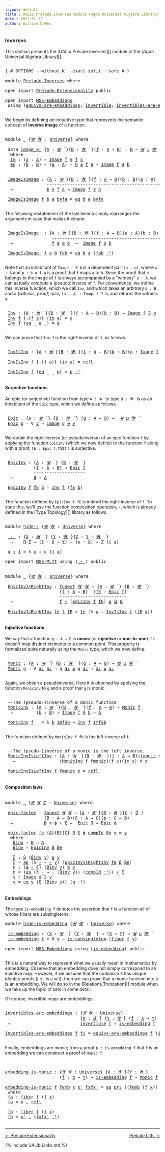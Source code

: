 ```yaml
---
layout: default
title : UALib.Prelude.Inverses module (Agda Universal Algebra Library)
date : 2021-01-12
author: William DeMeo
---
```


### <a id="inverses">Inverses</a>

This section presents the [UALib.Prelude.Inverses][] module of the [Agda Universal Algebra Library][].

<pre class="Agda">

<a id="290" class="Symbol">{-#</a> <a id="294" class="Keyword">OPTIONS</a> <a id="302" class="Pragma">--without-K</a> <a id="314" class="Pragma">--exact-split</a> <a id="328" class="Pragma">--safe</a> <a id="335" class="Symbol">#-}</a>

<a id="340" class="Keyword">module</a> <a id="347" href="Prelude.Inverses.html" class="Module">Prelude.Inverses</a> <a id="364" class="Keyword">where</a>

<a id="371" class="Keyword">open</a> <a id="376" class="Keyword">import</a> <a id="383" href="Prelude.Extensionality.html" class="Module">Prelude.Extensionality</a> <a id="406" class="Keyword">public</a>

<a id="414" class="Keyword">open</a> <a id="419" class="Keyword">import</a> <a id="426" href="MGS-Embeddings.html" class="Module">MGS-Embeddings</a>
 <a id="442" class="Keyword">using</a> <a id="448" class="Symbol">(</a><a id="449" href="MGS-Embeddings.html#1410" class="Function">equivs-are-embeddings</a><a id="470" class="Symbol">;</a> <a id="472" href="MGS-Equivalences.html#370" class="Function">invertible</a><a id="482" class="Symbol">;</a> <a id="484" href="MGS-Equivalences.html#2127" class="Function">invertibles-are-equivs</a><a id="506" class="Symbol">)</a> <a id="508" class="Keyword">public</a>

</pre>

We begin by defining an inductive type that represents the semantic concept of **inverse image** of a function.

<pre class="Agda">

<a id="655" class="Keyword">module</a> <a id="662" href="Prelude.Inverses.html#662" class="Module">_</a> <a id="664" class="Symbol">{</a><a id="665" href="Prelude.Inverses.html#665" class="Bound">𝓤</a> <a id="667" href="Prelude.Inverses.html#667" class="Bound">𝓦</a> <a id="669" class="Symbol">:</a> <a id="671" href="Agda.Primitive.html#423" class="Postulate">Universe</a><a id="679" class="Symbol">}</a> <a id="681" class="Keyword">where</a>

 <a id="689" class="Keyword">data</a> <a id="694" href="Prelude.Inverses.html#694" class="Datatype Operator">Image_∋_</a> <a id="703" class="Symbol">{</a><a id="704" href="Prelude.Inverses.html#704" class="Bound">A</a> <a id="706" class="Symbol">:</a> <a id="708" href="Prelude.Inverses.html#665" class="Bound">𝓤</a> <a id="710" href="Universes.html#403" class="Function Operator">̇</a> <a id="712" class="Symbol">}{</a><a id="714" href="Prelude.Inverses.html#714" class="Bound">B</a> <a id="716" class="Symbol">:</a> <a id="718" href="Prelude.Inverses.html#667" class="Bound">𝓦</a> <a id="720" href="Universes.html#403" class="Function Operator">̇</a> <a id="722" class="Symbol">}(</a><a id="724" href="Prelude.Inverses.html#724" class="Bound">f</a> <a id="726" class="Symbol">:</a> <a id="728" href="Prelude.Inverses.html#704" class="Bound">A</a> <a id="730" class="Symbol">→</a> <a id="732" href="Prelude.Inverses.html#714" class="Bound">B</a><a id="733" class="Symbol">)</a> <a id="735" class="Symbol">:</a> <a id="737" href="Prelude.Inverses.html#714" class="Bound">B</a> <a id="739" class="Symbol">→</a> <a id="741" href="Prelude.Inverses.html#665" class="Bound">𝓤</a> <a id="743" href="Agda.Primitive.html#636" class="Primitive Operator">⊔</a> <a id="745" href="Prelude.Inverses.html#667" class="Bound">𝓦</a> <a id="747" href="Universes.html#403" class="Function Operator">̇</a>
  <a id="751" class="Keyword">where</a>
  <a id="759" href="Prelude.Inverses.html#759" class="InductiveConstructor">im</a> <a id="762" class="Symbol">:</a> <a id="764" class="Symbol">(</a><a id="765" href="Prelude.Inverses.html#765" class="Bound">x</a> <a id="767" class="Symbol">:</a> <a id="769" href="Prelude.Inverses.html#704" class="Bound">A</a><a id="770" class="Symbol">)</a> <a id="772" class="Symbol">→</a> <a id="774" href="Prelude.Inverses.html#694" class="Datatype Operator">Image</a> <a id="780" href="Prelude.Inverses.html#724" class="Bound">f</a> <a id="782" href="Prelude.Inverses.html#694" class="Datatype Operator">∋</a> <a id="784" href="Prelude.Inverses.html#724" class="Bound">f</a> <a id="786" href="Prelude.Inverses.html#765" class="Bound">x</a>
  <a id="790" href="Prelude.Inverses.html#790" class="InductiveConstructor">eq</a> <a id="793" class="Symbol">:</a> <a id="795" class="Symbol">(</a><a id="796" href="Prelude.Inverses.html#796" class="Bound">b</a> <a id="798" class="Symbol">:</a> <a id="800" href="Prelude.Inverses.html#714" class="Bound">B</a><a id="801" class="Symbol">)</a> <a id="803" class="Symbol">→</a> <a id="805" class="Symbol">(</a><a id="806" href="Prelude.Inverses.html#806" class="Bound">a</a> <a id="808" class="Symbol">:</a> <a id="810" href="Prelude.Inverses.html#704" class="Bound">A</a><a id="811" class="Symbol">)</a> <a id="813" class="Symbol">→</a> <a id="815" href="Prelude.Inverses.html#796" class="Bound">b</a> <a id="817" href="Prelude.Equality.html#1364" class="Datatype Operator">≡</a> <a id="819" href="Prelude.Inverses.html#724" class="Bound">f</a> <a id="821" href="Prelude.Inverses.html#806" class="Bound">a</a> <a id="823" class="Symbol">→</a> <a id="825" href="Prelude.Inverses.html#694" class="Datatype Operator">Image</a> <a id="831" href="Prelude.Inverses.html#724" class="Bound">f</a> <a id="833" href="Prelude.Inverses.html#694" class="Datatype Operator">∋</a> <a id="835" href="Prelude.Inverses.html#796" class="Bound">b</a>


 <a id="840" href="Prelude.Inverses.html#840" class="Function">ImageIsImage</a> <a id="853" class="Symbol">:</a> <a id="855" class="Symbol">{</a><a id="856" href="Prelude.Inverses.html#856" class="Bound">A</a> <a id="858" class="Symbol">:</a> <a id="860" href="Prelude.Inverses.html#665" class="Bound">𝓤</a> <a id="862" href="Universes.html#403" class="Function Operator">̇</a><a id="863" class="Symbol">}{</a><a id="865" href="Prelude.Inverses.html#865" class="Bound">B</a> <a id="867" class="Symbol">:</a> <a id="869" href="Prelude.Inverses.html#667" class="Bound">𝓦</a> <a id="871" href="Universes.html#403" class="Function Operator">̇</a><a id="872" class="Symbol">}(</a><a id="874" href="Prelude.Inverses.html#874" class="Bound">f</a> <a id="876" class="Symbol">:</a> <a id="878" href="Prelude.Inverses.html#856" class="Bound">A</a> <a id="880" class="Symbol">→</a> <a id="882" href="Prelude.Inverses.html#865" class="Bound">B</a><a id="883" class="Symbol">)(</a><a id="885" href="Prelude.Inverses.html#885" class="Bound">b</a> <a id="887" class="Symbol">:</a> <a id="889" href="Prelude.Inverses.html#865" class="Bound">B</a><a id="890" class="Symbol">)(</a><a id="892" href="Prelude.Inverses.html#892" class="Bound">a</a> <a id="894" class="Symbol">:</a> <a id="896" href="Prelude.Inverses.html#856" class="Bound">A</a><a id="897" class="Symbol">)</a>
                <a id="915" class="Comment">---------------------------------------------</a>
  <a id="963" class="Symbol">→</a>             <a id="977" href="Prelude.Inverses.html#885" class="Bound">b</a> <a id="979" href="Prelude.Equality.html#1364" class="Datatype Operator">≡</a> <a id="981" href="Prelude.Inverses.html#874" class="Bound">f</a> <a id="983" href="Prelude.Inverses.html#892" class="Bound">a</a> <a id="985" class="Symbol">→</a> <a id="987" href="Prelude.Inverses.html#694" class="Datatype Operator">Image</a> <a id="993" href="Prelude.Inverses.html#874" class="Bound">f</a> <a id="995" href="Prelude.Inverses.html#694" class="Datatype Operator">∋</a> <a id="997" href="Prelude.Inverses.html#885" class="Bound">b</a>

 <a id="1001" href="Prelude.Inverses.html#840" class="Function">ImageIsImage</a> <a id="1014" href="Prelude.Inverses.html#1014" class="Bound">f</a> <a id="1016" href="Prelude.Inverses.html#1016" class="Bound">b</a> <a id="1018" href="Prelude.Inverses.html#1018" class="Bound">a</a> <a id="1020" href="Prelude.Inverses.html#1020" class="Bound">b≡fa</a> <a id="1025" class="Symbol">=</a> <a id="1027" href="Prelude.Inverses.html#790" class="InductiveConstructor">eq</a> <a id="1030" href="Prelude.Inverses.html#1016" class="Bound">b</a> <a id="1032" href="Prelude.Inverses.html#1018" class="Bound">a</a> <a id="1034" href="Prelude.Inverses.html#1020" class="Bound">b≡fa</a>

</pre>

The following restatement of the last lemma simply rearranges the arguments in case that makes it clearer.

<pre class="Agda">

 <a id="1175" href="Prelude.Inverses.html#1175" class="Function">ImageIsImage&#39;</a> <a id="1189" class="Symbol">:</a> <a id="1191" class="Symbol">{</a><a id="1192" href="Prelude.Inverses.html#1192" class="Bound">A</a> <a id="1194" class="Symbol">:</a> <a id="1196" href="Prelude.Inverses.html#665" class="Bound">𝓤</a> <a id="1198" href="Universes.html#403" class="Function Operator">̇</a><a id="1199" class="Symbol">}{</a><a id="1201" href="Prelude.Inverses.html#1201" class="Bound">B</a> <a id="1203" class="Symbol">:</a> <a id="1205" href="Prelude.Inverses.html#667" class="Bound">𝓦</a> <a id="1207" href="Universes.html#403" class="Function Operator">̇</a><a id="1208" class="Symbol">}(</a><a id="1210" href="Prelude.Inverses.html#1210" class="Bound">f</a> <a id="1212" class="Symbol">:</a> <a id="1214" href="Prelude.Inverses.html#1192" class="Bound">A</a> <a id="1216" class="Symbol">→</a> <a id="1218" href="Prelude.Inverses.html#1201" class="Bound">B</a><a id="1219" class="Symbol">)(</a><a id="1221" href="Prelude.Inverses.html#1221" class="Bound">a</a> <a id="1223" class="Symbol">:</a> <a id="1225" href="Prelude.Inverses.html#1192" class="Bound">A</a><a id="1226" class="Symbol">)(</a><a id="1228" href="Prelude.Inverses.html#1228" class="Bound">b</a> <a id="1230" class="Symbol">:</a> <a id="1232" href="Prelude.Inverses.html#1201" class="Bound">B</a><a id="1233" class="Symbol">)</a>
                  <a id="1253" class="Comment">---------------------------------------------</a>
  <a id="1301" class="Symbol">→</a>               <a id="1317" href="Prelude.Inverses.html#1210" class="Bound">f</a> <a id="1319" href="Prelude.Inverses.html#1221" class="Bound">a</a> <a id="1321" href="Prelude.Equality.html#1364" class="Datatype Operator">≡</a> <a id="1323" href="Prelude.Inverses.html#1228" class="Bound">b</a>  <a id="1326" class="Symbol">→</a>  <a id="1329" href="Prelude.Inverses.html#694" class="Datatype Operator">Image</a> <a id="1335" href="Prelude.Inverses.html#1210" class="Bound">f</a> <a id="1337" href="Prelude.Inverses.html#694" class="Datatype Operator">∋</a> <a id="1339" href="Prelude.Inverses.html#1228" class="Bound">b</a>

 <a id="1343" href="Prelude.Inverses.html#1175" class="Function">ImageIsImage&#39;</a> <a id="1357" href="Prelude.Inverses.html#1357" class="Bound">f</a> <a id="1359" href="Prelude.Inverses.html#1359" class="Bound">a</a> <a id="1361" href="Prelude.Inverses.html#1361" class="Bound">b</a> <a id="1363" href="Prelude.Inverses.html#1363" class="Bound">fab</a> <a id="1367" class="Symbol">=</a> <a id="1369" href="Prelude.Inverses.html#790" class="InductiveConstructor">eq</a> <a id="1372" href="Prelude.Inverses.html#1361" class="Bound">b</a> <a id="1374" href="Prelude.Inverses.html#1359" class="Bound">a</a> <a id="1376" class="Symbol">(</a><a id="1377" href="Prelude.Inverses.html#1363" class="Bound">fab</a> <a id="1381" href="MGS-MLTT.html#6125" class="Function Operator">⁻¹</a><a id="1383" class="Symbol">)</a>

</pre>

Note that an inhabitant of `Image f ∋ b` is a dependent pair `(a , p)`, where `a : A` and `p : b ≡ f a` is a proof that `f` maps `a` to `b`.  Since the proof that `b` belongs to the image of `f` is always accompanied by a "witness" `a : A`, we can actually *compute* a (pseudo)inverse of `f`. For convenience, we define this inverse function, which we call `Inv`, and which takes an arbitrary `b : B` and a (*witness*, *proof*)-pair, `(a , p) : Image f ∋ b`, and returns the witness `a`.

<pre class="Agda">

 <a id="1902" href="Prelude.Inverses.html#1902" class="Function">Inv</a> <a id="1906" class="Symbol">:</a> <a id="1908" class="Symbol">{</a><a id="1909" href="Prelude.Inverses.html#1909" class="Bound">A</a> <a id="1911" class="Symbol">:</a> <a id="1913" href="Prelude.Inverses.html#665" class="Bound">𝓤</a> <a id="1915" href="Universes.html#403" class="Function Operator">̇</a> <a id="1917" class="Symbol">}{</a><a id="1919" href="Prelude.Inverses.html#1919" class="Bound">B</a> <a id="1921" class="Symbol">:</a> <a id="1923" href="Prelude.Inverses.html#667" class="Bound">𝓦</a> <a id="1925" href="Universes.html#403" class="Function Operator">̇</a> <a id="1927" class="Symbol">}(</a><a id="1929" href="Prelude.Inverses.html#1929" class="Bound">f</a> <a id="1931" class="Symbol">:</a> <a id="1933" href="Prelude.Inverses.html#1909" class="Bound">A</a> <a id="1935" class="Symbol">→</a> <a id="1937" href="Prelude.Inverses.html#1919" class="Bound">B</a><a id="1938" class="Symbol">){</a><a id="1940" href="Prelude.Inverses.html#1940" class="Bound">b</a> <a id="1942" class="Symbol">:</a> <a id="1944" href="Prelude.Inverses.html#1919" class="Bound">B</a><a id="1945" class="Symbol">}</a> <a id="1947" class="Symbol">→</a> <a id="1949" href="Prelude.Inverses.html#694" class="Datatype Operator">Image</a> <a id="1955" href="Prelude.Inverses.html#1929" class="Bound">f</a> <a id="1957" href="Prelude.Inverses.html#694" class="Datatype Operator">∋</a> <a id="1959" href="Prelude.Inverses.html#1940" class="Bound">b</a>  <a id="1962" class="Symbol">→</a>  <a id="1965" href="Prelude.Inverses.html#1909" class="Bound">A</a>
 <a id="1968" href="Prelude.Inverses.html#1902" class="Function">Inv</a> <a id="1972" href="Prelude.Inverses.html#1972" class="Bound">f</a> <a id="1974" class="Symbol">{</a><a id="1975" class="DottedPattern Symbol">.(</a><a id="1977" href="Prelude.Inverses.html#1972" class="DottedPattern Bound">f</a> <a id="1979" href="Prelude.Inverses.html#1987" class="DottedPattern Bound">a</a><a id="1980" class="DottedPattern Symbol">)</a><a id="1981" class="Symbol">}</a> <a id="1983" class="Symbol">(</a><a id="1984" href="Prelude.Inverses.html#759" class="InductiveConstructor">im</a> <a id="1987" href="Prelude.Inverses.html#1987" class="Bound">a</a><a id="1988" class="Symbol">)</a> <a id="1990" class="Symbol">=</a> <a id="1992" href="Prelude.Inverses.html#1987" class="Bound">a</a>
 <a id="1995" href="Prelude.Inverses.html#1902" class="Function">Inv</a> <a id="1999" href="Prelude.Inverses.html#1999" class="Bound">f</a> <a id="2001" class="Symbol">(</a><a id="2002" href="Prelude.Inverses.html#790" class="InductiveConstructor">eq</a> <a id="2005" class="Symbol">_</a> <a id="2007" href="Prelude.Inverses.html#2007" class="Bound">a</a> <a id="2009" class="Symbol">_)</a> <a id="2012" class="Symbol">=</a> <a id="2014" href="Prelude.Inverses.html#2007" class="Bound">a</a>

</pre>

We can prove that `Inv f` is the *right-inverse* of `f`, as follows.

<pre class="Agda">

 <a id="2114" href="Prelude.Inverses.html#2114" class="Function">InvIsInv</a> <a id="2123" class="Symbol">:</a> <a id="2125" class="Symbol">{</a><a id="2126" href="Prelude.Inverses.html#2126" class="Bound">A</a> <a id="2128" class="Symbol">:</a> <a id="2130" href="Prelude.Inverses.html#665" class="Bound">𝓤</a> <a id="2132" href="Universes.html#403" class="Function Operator">̇</a><a id="2133" class="Symbol">}{</a><a id="2135" href="Prelude.Inverses.html#2135" class="Bound">B</a> <a id="2137" class="Symbol">:</a> <a id="2139" href="Prelude.Inverses.html#667" class="Bound">𝓦</a> <a id="2141" href="Universes.html#403" class="Function Operator">̇</a><a id="2142" class="Symbol">}(</a><a id="2144" href="Prelude.Inverses.html#2144" class="Bound">f</a> <a id="2146" class="Symbol">:</a> <a id="2148" href="Prelude.Inverses.html#2126" class="Bound">A</a> <a id="2150" class="Symbol">→</a> <a id="2152" href="Prelude.Inverses.html#2135" class="Bound">B</a><a id="2153" class="Symbol">){</a><a id="2155" href="Prelude.Inverses.html#2155" class="Bound">b</a> <a id="2157" class="Symbol">:</a> <a id="2159" href="Prelude.Inverses.html#2135" class="Bound">B</a><a id="2160" class="Symbol">}(</a><a id="2162" href="Prelude.Inverses.html#2162" class="Bound">q</a> <a id="2164" class="Symbol">:</a> <a id="2166" href="Prelude.Inverses.html#694" class="Datatype Operator">Image</a> <a id="2172" href="Prelude.Inverses.html#2144" class="Bound">f</a> <a id="2174" href="Prelude.Inverses.html#694" class="Datatype Operator">∋</a> <a id="2176" href="Prelude.Inverses.html#2155" class="Bound">b</a><a id="2177" class="Symbol">)</a> <a id="2179" class="Symbol">→</a> <a id="2181" href="Prelude.Inverses.html#2144" class="Bound">f</a><a id="2182" class="Symbol">(</a><a id="2183" href="Prelude.Inverses.html#1902" class="Function">Inv</a> <a id="2187" href="Prelude.Inverses.html#2144" class="Bound">f</a> <a id="2189" href="Prelude.Inverses.html#2162" class="Bound">q</a><a id="2190" class="Symbol">)</a> <a id="2192" href="Prelude.Equality.html#1364" class="Datatype Operator">≡</a> <a id="2194" href="Prelude.Inverses.html#2155" class="Bound">b</a>

 <a id="2198" href="Prelude.Inverses.html#2114" class="Function">InvIsInv</a> <a id="2207" href="Prelude.Inverses.html#2207" class="Bound">f</a> <a id="2209" class="Symbol">{</a><a id="2210" class="DottedPattern Symbol">.(</a><a id="2212" href="Prelude.Inverses.html#2207" class="DottedPattern Bound">f</a> <a id="2214" href="Prelude.Inverses.html#2222" class="DottedPattern Bound">a</a><a id="2215" class="DottedPattern Symbol">)</a><a id="2216" class="Symbol">}</a> <a id="2218" class="Symbol">(</a><a id="2219" href="Prelude.Inverses.html#759" class="InductiveConstructor">im</a> <a id="2222" href="Prelude.Inverses.html#2222" class="Bound">a</a><a id="2223" class="Symbol">)</a> <a id="2225" class="Symbol">=</a> <a id="2227" href="Identity-Type.html#162" class="InductiveConstructor">refl</a>

 <a id="2234" href="Prelude.Inverses.html#2114" class="Function">InvIsInv</a> <a id="2243" href="Prelude.Inverses.html#2243" class="Bound">f</a> <a id="2245" class="Symbol">(</a><a id="2246" href="Prelude.Inverses.html#790" class="InductiveConstructor">eq</a> <a id="2249" class="Symbol">_</a> <a id="2251" class="Symbol">_</a> <a id="2253" href="Prelude.Inverses.html#2253" class="Bound">p</a><a id="2254" class="Symbol">)</a> <a id="2256" class="Symbol">=</a> <a id="2258" href="Prelude.Inverses.html#2253" class="Bound">p</a> <a id="2260" href="MGS-MLTT.html#6125" class="Function Operator">⁻¹</a>

</pre>





#### <a id="surjective-functions">Surjective functions</a>

An epic (or surjective) function from type `A : 𝓤 ̇` to type `B : 𝓦 ̇` is as an inhabitant of the `Epic` type, which we define as follows.

<pre class="Agda">

 <a id="2495" href="Prelude.Inverses.html#2495" class="Function">Epic</a> <a id="2500" class="Symbol">:</a> <a id="2502" class="Symbol">{</a><a id="2503" href="Prelude.Inverses.html#2503" class="Bound">A</a> <a id="2505" class="Symbol">:</a> <a id="2507" href="Prelude.Inverses.html#665" class="Bound">𝓤</a> <a id="2509" href="Universes.html#403" class="Function Operator">̇</a> <a id="2511" class="Symbol">}</a> <a id="2513" class="Symbol">{</a><a id="2514" href="Prelude.Inverses.html#2514" class="Bound">B</a> <a id="2516" class="Symbol">:</a> <a id="2518" href="Prelude.Inverses.html#667" class="Bound">𝓦</a> <a id="2520" href="Universes.html#403" class="Function Operator">̇</a> <a id="2522" class="Symbol">}</a> <a id="2524" class="Symbol">(</a><a id="2525" href="Prelude.Inverses.html#2525" class="Bound">g</a> <a id="2527" class="Symbol">:</a> <a id="2529" href="Prelude.Inverses.html#2503" class="Bound">A</a> <a id="2531" class="Symbol">→</a> <a id="2533" href="Prelude.Inverses.html#2514" class="Bound">B</a><a id="2534" class="Symbol">)</a> <a id="2536" class="Symbol">→</a>  <a id="2539" href="Prelude.Inverses.html#665" class="Bound">𝓤</a> <a id="2541" href="Agda.Primitive.html#636" class="Primitive Operator">⊔</a> <a id="2543" href="Prelude.Inverses.html#667" class="Bound">𝓦</a> <a id="2545" href="Universes.html#403" class="Function Operator">̇</a>
 <a id="2548" href="Prelude.Inverses.html#2495" class="Function">Epic</a> <a id="2553" href="Prelude.Inverses.html#2553" class="Bound">g</a> <a id="2555" class="Symbol">=</a> <a id="2557" class="Symbol">∀</a> <a id="2559" href="Prelude.Inverses.html#2559" class="Bound">y</a> <a id="2561" class="Symbol">→</a> <a id="2563" href="Prelude.Inverses.html#694" class="Datatype Operator">Image</a> <a id="2569" href="Prelude.Inverses.html#2553" class="Bound">g</a> <a id="2571" href="Prelude.Inverses.html#694" class="Datatype Operator">∋</a> <a id="2573" href="Prelude.Inverses.html#2559" class="Bound">y</a>

</pre>

We obtain the right-inverse (or pseudoinverse) of an epic function `f` by applying the function `EpicInv` (which we now define) to the function `f` along with a proof, `fE : Epic f`, that `f` is surjective.

<pre class="Agda">

 <a id="2811" href="Prelude.Inverses.html#2811" class="Function">EpicInv</a> <a id="2819" class="Symbol">:</a> <a id="2821" class="Symbol">{</a><a id="2822" href="Prelude.Inverses.html#2822" class="Bound">A</a> <a id="2824" class="Symbol">:</a> <a id="2826" href="Prelude.Inverses.html#665" class="Bound">𝓤</a> <a id="2828" href="Universes.html#403" class="Function Operator">̇</a> <a id="2830" class="Symbol">}</a> <a id="2832" class="Symbol">{</a><a id="2833" href="Prelude.Inverses.html#2833" class="Bound">B</a> <a id="2835" class="Symbol">:</a> <a id="2837" href="Prelude.Inverses.html#667" class="Bound">𝓦</a> <a id="2839" href="Universes.html#403" class="Function Operator">̇</a> <a id="2841" class="Symbol">}</a>
           <a id="2854" class="Symbol">(</a><a id="2855" href="Prelude.Inverses.html#2855" class="Bound">f</a> <a id="2857" class="Symbol">:</a> <a id="2859" href="Prelude.Inverses.html#2822" class="Bound">A</a> <a id="2861" class="Symbol">→</a> <a id="2863" href="Prelude.Inverses.html#2833" class="Bound">B</a><a id="2864" class="Symbol">)</a> <a id="2866" class="Symbol">→</a> <a id="2868" href="Prelude.Inverses.html#2495" class="Function">Epic</a> <a id="2873" href="Prelude.Inverses.html#2855" class="Bound">f</a>
           <a id="2886" class="Comment">--------------------</a>
  <a id="2909" class="Symbol">→</a>        <a id="2918" href="Prelude.Inverses.html#2833" class="Bound">B</a> <a id="2920" class="Symbol">→</a> <a id="2922" href="Prelude.Inverses.html#2822" class="Bound">A</a>

 <a id="2926" href="Prelude.Inverses.html#2811" class="Function">EpicInv</a> <a id="2934" href="Prelude.Inverses.html#2934" class="Bound">f</a> <a id="2936" href="Prelude.Inverses.html#2936" class="Bound">fE</a> <a id="2939" href="Prelude.Inverses.html#2939" class="Bound">b</a> <a id="2941" class="Symbol">=</a> <a id="2943" href="Prelude.Inverses.html#1902" class="Function">Inv</a> <a id="2947" href="Prelude.Inverses.html#2934" class="Bound">f</a> <a id="2949" class="Symbol">(</a><a id="2950" href="Prelude.Inverses.html#2936" class="Bound">fE</a> <a id="2953" href="Prelude.Inverses.html#2939" class="Bound">b</a><a id="2954" class="Symbol">)</a>

</pre>

The function defined by `EpicInv f fE` is indeed the right-inverse of `f`. To state this, we'll use the function composition operation, `∘`, which is already defined in the [Type Topology][] library as follows.

<pre class="Agda">

<a id="3195" class="Keyword">module</a> <a id="hide-∘"></a><a id="3202" href="Prelude.Inverses.html#3202" class="Module">hide-∘</a> <a id="3209" class="Symbol">{</a><a id="3210" href="Prelude.Inverses.html#3210" class="Bound">𝓤</a> <a id="3212" href="Prelude.Inverses.html#3212" class="Bound">𝓦</a> <a id="3214" class="Symbol">:</a> <a id="3216" href="Agda.Primitive.html#423" class="Postulate">Universe</a><a id="3224" class="Symbol">}</a> <a id="3226" class="Keyword">where</a>

 <a id="hide-∘._∘_"></a><a id="3234" href="Prelude.Inverses.html#3234" class="Function Operator">_∘_</a> <a id="3238" class="Symbol">:</a> <a id="3240" class="Symbol">{</a><a id="3241" href="Prelude.Inverses.html#3241" class="Bound">X</a> <a id="3243" class="Symbol">:</a> <a id="3245" href="Prelude.Inverses.html#3210" class="Bound">𝓤</a> <a id="3247" href="Universes.html#403" class="Function Operator">̇</a> <a id="3249" class="Symbol">}</a> <a id="3251" class="Symbol">{</a><a id="3252" href="Prelude.Inverses.html#3252" class="Bound">Y</a> <a id="3254" class="Symbol">:</a> <a id="3256" href="Prelude.Inverses.html#3212" class="Bound">𝓦</a> <a id="3258" href="Universes.html#403" class="Function Operator">̇</a><a id="3259" class="Symbol">}{</a><a id="3261" href="Prelude.Inverses.html#3261" class="Bound">Z</a> <a id="3263" class="Symbol">:</a> <a id="3265" href="Prelude.Inverses.html#3252" class="Bound">Y</a> <a id="3267" class="Symbol">→</a> <a id="3269" href="Prelude.Inverses.html#3212" class="Bound">𝓦</a> <a id="3271" href="Universes.html#403" class="Function Operator">̇</a> <a id="3273" class="Symbol">}</a>
  <a id="3277" class="Symbol">→</a>    <a id="3282" href="MGS-MLTT.html#3562" class="Function">Π</a> <a id="3284" href="Prelude.Inverses.html#3261" class="Bound">Z</a> <a id="3286" class="Symbol">→</a> <a id="3288" class="Symbol">(</a><a id="3289" href="Prelude.Inverses.html#3289" class="Bound">f</a> <a id="3291" class="Symbol">:</a> <a id="3293" href="Prelude.Inverses.html#3241" class="Bound">X</a> <a id="3295" class="Symbol">→</a> <a id="3297" href="Prelude.Inverses.html#3252" class="Bound">Y</a><a id="3298" class="Symbol">)</a> <a id="3300" class="Symbol">→</a> <a id="3302" class="Symbol">(</a><a id="3303" href="Prelude.Inverses.html#3303" class="Bound">x</a> <a id="3305" class="Symbol">:</a> <a id="3307" href="Prelude.Inverses.html#3241" class="Bound">X</a><a id="3308" class="Symbol">)</a> <a id="3310" class="Symbol">→</a> <a id="3312" href="Prelude.Inverses.html#3261" class="Bound">Z</a> <a id="3314" class="Symbol">(</a><a id="3315" href="Prelude.Inverses.html#3289" class="Bound">f</a> <a id="3317" href="Prelude.Inverses.html#3303" class="Bound">x</a><a id="3318" class="Symbol">)</a>

 <a id="3322" href="Prelude.Inverses.html#3322" class="Bound">g</a> <a id="3324" href="Prelude.Inverses.html#3234" class="Function Operator">∘</a> <a id="3326" href="Prelude.Inverses.html#3326" class="Bound">f</a> <a id="3328" class="Symbol">=</a> <a id="3330" class="Symbol">λ</a> <a id="3332" href="Prelude.Inverses.html#3332" class="Bound">x</a> <a id="3334" class="Symbol">→</a> <a id="3336" href="Prelude.Inverses.html#3322" class="Bound">g</a> <a id="3338" class="Symbol">(</a><a id="3339" href="Prelude.Inverses.html#3326" class="Bound">f</a> <a id="3341" href="Prelude.Inverses.html#3332" class="Bound">x</a><a id="3342" class="Symbol">)</a>

<a id="3345" class="Keyword">open</a> <a id="3350" class="Keyword">import</a> <a id="3357" href="MGS-MLTT.html" class="Module">MGS-MLTT</a> <a id="3366" class="Keyword">using</a> <a id="3372" class="Symbol">(</a><a id="3373" href="MGS-MLTT.html#3813" class="Function Operator">_∘_</a><a id="3376" class="Symbol">)</a> <a id="3378" class="Keyword">public</a>


<a id="3387" class="Keyword">module</a> <a id="3394" href="Prelude.Inverses.html#3394" class="Module">_</a> <a id="3396" class="Symbol">{</a><a id="3397" href="Prelude.Inverses.html#3397" class="Bound">𝓤</a> <a id="3399" href="Prelude.Inverses.html#3399" class="Bound">𝓦</a> <a id="3401" class="Symbol">:</a> <a id="3403" href="Agda.Primitive.html#423" class="Postulate">Universe</a><a id="3411" class="Symbol">}</a> <a id="3413" class="Keyword">where</a>

 <a id="3421" href="Prelude.Inverses.html#3421" class="Function">EpicInvIsRightInv</a> <a id="3439" class="Symbol">:</a> <a id="3441" href="MGS-FunExt-from-Univalence.html#393" class="Function">funext</a> <a id="3448" href="Prelude.Inverses.html#3399" class="Bound">𝓦</a> <a id="3450" href="Prelude.Inverses.html#3399" class="Bound">𝓦</a> <a id="3452" class="Symbol">→</a> <a id="3454" class="Symbol">{</a><a id="3455" href="Prelude.Inverses.html#3455" class="Bound">A</a> <a id="3457" class="Symbol">:</a> <a id="3459" href="Prelude.Inverses.html#3397" class="Bound">𝓤</a> <a id="3461" href="Universes.html#403" class="Function Operator">̇</a> <a id="3463" class="Symbol">}</a> <a id="3465" class="Symbol">{</a><a id="3466" href="Prelude.Inverses.html#3466" class="Bound">B</a> <a id="3468" class="Symbol">:</a> <a id="3470" href="Prelude.Inverses.html#3399" class="Bound">𝓦</a> <a id="3472" href="Universes.html#403" class="Function Operator">̇</a> <a id="3474" class="Symbol">}</a>
                     <a id="3497" class="Symbol">(</a><a id="3498" href="Prelude.Inverses.html#3498" class="Bound">f</a> <a id="3500" class="Symbol">:</a> <a id="3502" href="Prelude.Inverses.html#3455" class="Bound">A</a> <a id="3504" class="Symbol">→</a> <a id="3506" href="Prelude.Inverses.html#3466" class="Bound">B</a><a id="3507" class="Symbol">)</a>  <a id="3510" class="Symbol">(</a><a id="3511" href="Prelude.Inverses.html#3511" class="Bound">fE</a> <a id="3514" class="Symbol">:</a> <a id="3516" href="Prelude.Inverses.html#2495" class="Function">Epic</a> <a id="3521" href="Prelude.Inverses.html#3498" class="Bound">f</a><a id="3522" class="Symbol">)</a>
                     <a id="3545" class="Comment">--------------------------</a>
  <a id="3574" class="Symbol">→</a>                  <a id="3593" href="Prelude.Inverses.html#3498" class="Bound">f</a> <a id="3595" href="MGS-MLTT.html#3813" class="Function Operator">∘</a> <a id="3597" class="Symbol">(</a><a id="3598" href="Prelude.Inverses.html#2811" class="Function">EpicInv</a> <a id="3606" href="Prelude.Inverses.html#3498" class="Bound">f</a> <a id="3608" href="Prelude.Inverses.html#3511" class="Bound">fE</a><a id="3610" class="Symbol">)</a> <a id="3612" href="Prelude.Equality.html#1364" class="Datatype Operator">≡</a> <a id="3614" href="MGS-MLTT.html#3778" class="Function">𝑖𝑑</a> <a id="3617" href="Prelude.Inverses.html#3466" class="Bound">B</a>

 <a id="3621" href="Prelude.Inverses.html#3421" class="Function">EpicInvIsRightInv</a> <a id="3639" href="Prelude.Inverses.html#3639" class="Bound">fe</a> <a id="3642" href="Prelude.Inverses.html#3642" class="Bound">f</a> <a id="3644" href="Prelude.Inverses.html#3644" class="Bound">fE</a> <a id="3647" class="Symbol">=</a> <a id="3649" href="Prelude.Inverses.html#3639" class="Bound">fe</a> <a id="3652" class="Symbol">(λ</a> <a id="3655" href="Prelude.Inverses.html#3655" class="Bound">x</a> <a id="3657" class="Symbol">→</a> <a id="3659" href="Prelude.Inverses.html#2114" class="Function">InvIsInv</a> <a id="3668" href="Prelude.Inverses.html#3642" class="Bound">f</a> <a id="3670" class="Symbol">(</a><a id="3671" href="Prelude.Inverses.html#3644" class="Bound">fE</a> <a id="3674" href="Prelude.Inverses.html#3655" class="Bound">x</a><a id="3675" class="Symbol">))</a>

</pre>





#### <a id="injective-functions">Injective functions</a>

We say that a function `g : A → B` is **monic** (or **injective** or **one-to-one**) if it doesn't map distinct elements to a common point. This property is formalized quite naturally using the `Monic` type, which we now define.

<pre class="Agda">

 <a id="3998" href="Prelude.Inverses.html#3998" class="Function">Monic</a> <a id="4004" class="Symbol">:</a> <a id="4006" class="Symbol">{</a><a id="4007" href="Prelude.Inverses.html#4007" class="Bound">A</a> <a id="4009" class="Symbol">:</a> <a id="4011" href="Prelude.Inverses.html#3397" class="Bound">𝓤</a> <a id="4013" href="Universes.html#403" class="Function Operator">̇</a> <a id="4015" class="Symbol">}</a> <a id="4017" class="Symbol">{</a><a id="4018" href="Prelude.Inverses.html#4018" class="Bound">B</a> <a id="4020" class="Symbol">:</a> <a id="4022" href="Prelude.Inverses.html#3399" class="Bound">𝓦</a> <a id="4024" href="Universes.html#403" class="Function Operator">̇</a> <a id="4026" class="Symbol">}(</a><a id="4028" href="Prelude.Inverses.html#4028" class="Bound">g</a> <a id="4030" class="Symbol">:</a> <a id="4032" href="Prelude.Inverses.html#4007" class="Bound">A</a> <a id="4034" class="Symbol">→</a> <a id="4036" href="Prelude.Inverses.html#4018" class="Bound">B</a><a id="4037" class="Symbol">)</a> <a id="4039" class="Symbol">→</a> <a id="4041" href="Prelude.Inverses.html#3397" class="Bound">𝓤</a> <a id="4043" href="Agda.Primitive.html#636" class="Primitive Operator">⊔</a> <a id="4045" href="Prelude.Inverses.html#3399" class="Bound">𝓦</a> <a id="4047" href="Universes.html#403" class="Function Operator">̇</a>
 <a id="4050" href="Prelude.Inverses.html#3998" class="Function">Monic</a> <a id="4056" href="Prelude.Inverses.html#4056" class="Bound">g</a> <a id="4058" class="Symbol">=</a> <a id="4060" class="Symbol">∀</a> <a id="4062" href="Prelude.Inverses.html#4062" class="Bound">a₁</a> <a id="4065" href="Prelude.Inverses.html#4065" class="Bound">a₂</a> <a id="4068" class="Symbol">→</a> <a id="4070" href="Prelude.Inverses.html#4056" class="Bound">g</a> <a id="4072" href="Prelude.Inverses.html#4062" class="Bound">a₁</a> <a id="4075" href="Prelude.Equality.html#1364" class="Datatype Operator">≡</a> <a id="4077" href="Prelude.Inverses.html#4056" class="Bound">g</a> <a id="4079" href="Prelude.Inverses.html#4065" class="Bound">a₂</a> <a id="4082" class="Symbol">→</a> <a id="4084" href="Prelude.Inverses.html#4062" class="Bound">a₁</a> <a id="4087" href="Prelude.Equality.html#1364" class="Datatype Operator">≡</a> <a id="4089" href="Prelude.Inverses.html#4065" class="Bound">a₂</a>

</pre>

Again, we obtain a pseudoinverse. Here it is obtained by applying the function `MonicInv` to `g` and a proof that `g` is monic.

<pre class="Agda">

 <a id="4249" class="Comment">--The (pseudo-)inverse of a monic function</a>
 <a id="4293" href="Prelude.Inverses.html#4293" class="Function">MonicInv</a> <a id="4302" class="Symbol">:</a> <a id="4304" class="Symbol">{</a><a id="4305" href="Prelude.Inverses.html#4305" class="Bound">A</a> <a id="4307" class="Symbol">:</a> <a id="4309" href="Prelude.Inverses.html#3397" class="Bound">𝓤</a> <a id="4311" href="Universes.html#403" class="Function Operator">̇</a> <a id="4313" class="Symbol">}{</a><a id="4315" href="Prelude.Inverses.html#4315" class="Bound">B</a> <a id="4317" class="Symbol">:</a> <a id="4319" href="Prelude.Inverses.html#3399" class="Bound">𝓦</a> <a id="4321" href="Universes.html#403" class="Function Operator">̇</a> <a id="4323" class="Symbol">}(</a><a id="4325" href="Prelude.Inverses.html#4325" class="Bound">f</a> <a id="4327" class="Symbol">:</a> <a id="4329" href="Prelude.Inverses.html#4305" class="Bound">A</a> <a id="4331" class="Symbol">→</a> <a id="4333" href="Prelude.Inverses.html#4315" class="Bound">B</a><a id="4334" class="Symbol">)</a> <a id="4336" class="Symbol">→</a> <a id="4338" href="Prelude.Inverses.html#3998" class="Function">Monic</a> <a id="4344" href="Prelude.Inverses.html#4325" class="Bound">f</a>
  <a id="4348" class="Symbol">→</a>         <a id="4358" class="Symbol">(</a><a id="4359" href="Prelude.Inverses.html#4359" class="Bound">b</a> <a id="4361" class="Symbol">:</a> <a id="4363" href="Prelude.Inverses.html#4315" class="Bound">B</a><a id="4364" class="Symbol">)</a> <a id="4366" class="Symbol">→</a> <a id="4368" href="Prelude.Inverses.html#694" class="Datatype Operator">Image</a> <a id="4374" href="Prelude.Inverses.html#4325" class="Bound">f</a> <a id="4376" href="Prelude.Inverses.html#694" class="Datatype Operator">∋</a> <a id="4378" href="Prelude.Inverses.html#4359" class="Bound">b</a> <a id="4380" class="Symbol">→</a> <a id="4382" href="Prelude.Inverses.html#4305" class="Bound">A</a>

 <a id="4386" href="Prelude.Inverses.html#4293" class="Function">MonicInv</a> <a id="4395" href="Prelude.Inverses.html#4395" class="Bound">f</a> <a id="4397" class="Symbol">_</a> <a id="4399" class="Symbol">=</a> <a id="4401" class="Symbol">λ</a> <a id="4403" href="Prelude.Inverses.html#4403" class="Bound">b</a> <a id="4405" href="Prelude.Inverses.html#4405" class="Bound">Imf∋b</a> <a id="4411" class="Symbol">→</a> <a id="4413" href="Prelude.Inverses.html#1902" class="Function">Inv</a> <a id="4417" href="Prelude.Inverses.html#4395" class="Bound">f</a> <a id="4419" href="Prelude.Inverses.html#4405" class="Bound">Imf∋b</a>

</pre>

The function defined by `MonicInv f fM` is the left-inverse of `f`.

<pre class="Agda">

 <a id="4522" class="Comment">--The (psudo-)inverse of a monic is the left inverse.</a>
 <a id="4577" href="Prelude.Inverses.html#4577" class="Function">MonicInvIsLeftInv</a> <a id="4595" class="Symbol">:</a> <a id="4597" class="Symbol">{</a><a id="4598" href="Prelude.Inverses.html#4598" class="Bound">A</a> <a id="4600" class="Symbol">:</a> <a id="4602" href="Prelude.Inverses.html#3397" class="Bound">𝓤</a> <a id="4604" href="Universes.html#403" class="Function Operator">̇</a> <a id="4606" class="Symbol">}{</a><a id="4608" href="Prelude.Inverses.html#4608" class="Bound">B</a> <a id="4610" class="Symbol">:</a> <a id="4612" href="Prelude.Inverses.html#3399" class="Bound">𝓦</a> <a id="4614" href="Universes.html#403" class="Function Operator">̇</a> <a id="4616" class="Symbol">}(</a><a id="4618" href="Prelude.Inverses.html#4618" class="Bound">f</a> <a id="4620" class="Symbol">:</a> <a id="4622" href="Prelude.Inverses.html#4598" class="Bound">A</a> <a id="4624" class="Symbol">→</a> <a id="4626" href="Prelude.Inverses.html#4608" class="Bound">B</a><a id="4627" class="Symbol">)(</a><a id="4629" href="Prelude.Inverses.html#4629" class="Bound">fmonic</a> <a id="4636" class="Symbol">:</a> <a id="4638" href="Prelude.Inverses.html#3998" class="Function">Monic</a> <a id="4644" href="Prelude.Inverses.html#4618" class="Bound">f</a><a id="4645" class="Symbol">)(</a><a id="4647" href="Prelude.Inverses.html#4647" class="Bound">x</a> <a id="4649" class="Symbol">:</a> <a id="4651" href="Prelude.Inverses.html#4598" class="Bound">A</a><a id="4652" class="Symbol">)</a>
   <a id="4657" class="Symbol">→</a>                 <a id="4675" class="Symbol">(</a><a id="4676" href="Prelude.Inverses.html#4293" class="Function">MonicInv</a> <a id="4685" href="Prelude.Inverses.html#4618" class="Bound">f</a> <a id="4687" href="Prelude.Inverses.html#4629" class="Bound">fmonic</a><a id="4693" class="Symbol">)(</a><a id="4695" href="Prelude.Inverses.html#4618" class="Bound">f</a> <a id="4697" href="Prelude.Inverses.html#4647" class="Bound">x</a><a id="4698" class="Symbol">)(</a><a id="4700" href="Prelude.Inverses.html#759" class="InductiveConstructor">im</a> <a id="4703" href="Prelude.Inverses.html#4647" class="Bound">x</a><a id="4704" class="Symbol">)</a> <a id="4706" href="Prelude.Equality.html#1364" class="Datatype Operator">≡</a> <a id="4708" href="Prelude.Inverses.html#4647" class="Bound">x</a>

 <a id="4712" href="Prelude.Inverses.html#4577" class="Function">MonicInvIsLeftInv</a> <a id="4730" href="Prelude.Inverses.html#4730" class="Bound">f</a> <a id="4732" href="Prelude.Inverses.html#4732" class="Bound">fmonic</a> <a id="4739" href="Prelude.Inverses.html#4739" class="Bound">x</a> <a id="4741" class="Symbol">=</a> <a id="4743" href="Identity-Type.html#162" class="InductiveConstructor">refl</a>

</pre>



#### <a id="composition-laws">Composition laws</a>

<pre class="Agda">

<a id="4829" class="Keyword">module</a> <a id="4836" href="Prelude.Inverses.html#4836" class="Module">_</a> <a id="4838" class="Symbol">{</a><a id="4839" href="Prelude.Inverses.html#4839" class="Bound">𝓧</a> <a id="4841" href="Prelude.Inverses.html#4841" class="Bound">𝓨</a> <a id="4843" href="Prelude.Inverses.html#4843" class="Bound">𝓩</a> <a id="4845" class="Symbol">:</a> <a id="4847" href="Agda.Primitive.html#423" class="Postulate">Universe</a><a id="4855" class="Symbol">}</a> <a id="4857" class="Keyword">where</a>

 <a id="4865" href="Prelude.Inverses.html#4865" class="Function">epic-factor</a> <a id="4877" class="Symbol">:</a> <a id="4879" href="MGS-FunExt-from-Univalence.html#393" class="Function">funext</a> <a id="4886" href="Prelude.Inverses.html#4841" class="Bound">𝓨</a> <a id="4888" href="Prelude.Inverses.html#4841" class="Bound">𝓨</a> <a id="4890" class="Symbol">→</a> <a id="4892" class="Symbol">{</a><a id="4893" href="Prelude.Inverses.html#4893" class="Bound">A</a> <a id="4895" class="Symbol">:</a> <a id="4897" href="Prelude.Inverses.html#4839" class="Bound">𝓧</a> <a id="4899" href="Universes.html#403" class="Function Operator">̇</a><a id="4900" class="Symbol">}{</a><a id="4902" href="Prelude.Inverses.html#4902" class="Bound">B</a> <a id="4904" class="Symbol">:</a> <a id="4906" href="Prelude.Inverses.html#4841" class="Bound">𝓨</a> <a id="4908" href="Universes.html#403" class="Function Operator">̇</a><a id="4909" class="Symbol">}{</a><a id="4911" href="Prelude.Inverses.html#4911" class="Bound">C</a> <a id="4913" class="Symbol">:</a> <a id="4915" href="Prelude.Inverses.html#4843" class="Bound">𝓩</a> <a id="4917" href="Universes.html#403" class="Function Operator">̇</a><a id="4918" class="Symbol">}</a>
               <a id="4935" class="Symbol">(</a><a id="4936" href="Prelude.Inverses.html#4936" class="Bound">β</a> <a id="4938" class="Symbol">:</a> <a id="4940" href="Prelude.Inverses.html#4893" class="Bound">A</a> <a id="4942" class="Symbol">→</a> <a id="4944" href="Prelude.Inverses.html#4902" class="Bound">B</a><a id="4945" class="Symbol">)(</a><a id="4947" href="Prelude.Inverses.html#4947" class="Bound">ξ</a> <a id="4949" class="Symbol">:</a> <a id="4951" href="Prelude.Inverses.html#4893" class="Bound">A</a> <a id="4953" class="Symbol">→</a> <a id="4955" href="Prelude.Inverses.html#4911" class="Bound">C</a><a id="4956" class="Symbol">)(</a><a id="4958" href="Prelude.Inverses.html#4958" class="Bound">ϕ</a> <a id="4960" class="Symbol">:</a> <a id="4962" href="Prelude.Inverses.html#4911" class="Bound">C</a> <a id="4964" class="Symbol">→</a> <a id="4966" href="Prelude.Inverses.html#4902" class="Bound">B</a><a id="4967" class="Symbol">)</a>
  <a id="4971" class="Symbol">→</a>            <a id="4984" href="Prelude.Inverses.html#4936" class="Bound">β</a> <a id="4986" href="Prelude.Equality.html#1364" class="Datatype Operator">≡</a> <a id="4988" href="Prelude.Inverses.html#4958" class="Bound">ϕ</a> <a id="4990" href="MGS-MLTT.html#3813" class="Function Operator">∘</a> <a id="4992" href="Prelude.Inverses.html#4947" class="Bound">ξ</a> <a id="4994" class="Symbol">→</a>  <a id="4997" href="Prelude.Inverses.html#2495" class="Function">Epic</a> <a id="5002" href="Prelude.Inverses.html#4936" class="Bound">β</a> <a id="5004" class="Symbol">→</a> <a id="5006" href="Prelude.Inverses.html#2495" class="Function">Epic</a> <a id="5011" href="Prelude.Inverses.html#4958" class="Bound">ϕ</a>

 <a id="5015" href="Prelude.Inverses.html#4865" class="Function">epic-factor</a> <a id="5027" href="Prelude.Inverses.html#5027" class="Bound">fe</a> <a id="5030" class="Symbol">{</a><a id="5031" href="Prelude.Inverses.html#5031" class="Bound">A</a><a id="5032" class="Symbol">}{</a><a id="5034" href="Prelude.Inverses.html#5034" class="Bound">B</a><a id="5035" class="Symbol">}{</a><a id="5037" href="Prelude.Inverses.html#5037" class="Bound">C</a><a id="5038" class="Symbol">}</a> <a id="5040" href="Prelude.Inverses.html#5040" class="Bound">β</a> <a id="5042" href="Prelude.Inverses.html#5042" class="Bound">ξ</a> <a id="5044" href="Prelude.Inverses.html#5044" class="Bound">ϕ</a> <a id="5046" href="Prelude.Inverses.html#5046" class="Bound">compId</a> <a id="5053" href="Prelude.Inverses.html#5053" class="Bound">βe</a> <a id="5056" href="Prelude.Inverses.html#5056" class="Bound">y</a> <a id="5058" class="Symbol">=</a> <a id="5060" href="Prelude.Inverses.html#5260" class="Function">γ</a>
  <a id="5064" class="Keyword">where</a>
   <a id="5073" href="Prelude.Inverses.html#5073" class="Function">βinv</a> <a id="5078" class="Symbol">:</a> <a id="5080" href="Prelude.Inverses.html#5034" class="Bound">B</a> <a id="5082" class="Symbol">→</a> <a id="5084" href="Prelude.Inverses.html#5031" class="Bound">A</a>
   <a id="5089" href="Prelude.Inverses.html#5073" class="Function">βinv</a> <a id="5094" class="Symbol">=</a> <a id="5096" href="Prelude.Inverses.html#2811" class="Function">EpicInv</a> <a id="5104" href="Prelude.Inverses.html#5040" class="Bound">β</a> <a id="5106" href="Prelude.Inverses.html#5053" class="Bound">βe</a>

   <a id="5113" href="Prelude.Inverses.html#5113" class="Function">ζ</a> <a id="5115" class="Symbol">:</a> <a id="5117" href="Prelude.Inverses.html#5040" class="Bound">β</a> <a id="5119" class="Symbol">(</a><a id="5120" href="Prelude.Inverses.html#5073" class="Function">βinv</a> <a id="5125" href="Prelude.Inverses.html#5056" class="Bound">y</a><a id="5126" class="Symbol">)</a> <a id="5128" href="Prelude.Equality.html#1364" class="Datatype Operator">≡</a> <a id="5130" href="Prelude.Inverses.html#5056" class="Bound">y</a>
   <a id="5135" href="Prelude.Inverses.html#5113" class="Function">ζ</a> <a id="5137" class="Symbol">=</a> <a id="5139" href="MGS-MLTT.html#6613" class="Function">ap</a> <a id="5142" class="Symbol">(λ</a> <a id="5145" href="Prelude.Inverses.html#5145" class="Bound">-</a> <a id="5147" class="Symbol">→</a> <a id="5149" href="Prelude.Inverses.html#5145" class="Bound">-</a> <a id="5151" href="Prelude.Inverses.html#5056" class="Bound">y</a><a id="5152" class="Symbol">)</a> <a id="5154" class="Symbol">(</a><a id="5155" href="Prelude.Inverses.html#3421" class="Function">EpicInvIsRightInv</a> <a id="5173" href="Prelude.Inverses.html#5027" class="Bound">fe</a> <a id="5176" href="Prelude.Inverses.html#5040" class="Bound">β</a> <a id="5178" href="Prelude.Inverses.html#5053" class="Bound">βe</a><a id="5180" class="Symbol">)</a>
   <a id="5185" href="Prelude.Inverses.html#5185" class="Function">η</a> <a id="5187" class="Symbol">:</a> <a id="5189" class="Symbol">(</a><a id="5190" href="Prelude.Inverses.html#5044" class="Bound">ϕ</a> <a id="5192" href="MGS-MLTT.html#3813" class="Function Operator">∘</a> <a id="5194" href="Prelude.Inverses.html#5042" class="Bound">ξ</a><a id="5195" class="Symbol">)</a> <a id="5197" class="Symbol">(</a><a id="5198" href="Prelude.Inverses.html#5073" class="Function">βinv</a> <a id="5203" href="Prelude.Inverses.html#5056" class="Bound">y</a><a id="5204" class="Symbol">)</a> <a id="5206" href="Prelude.Equality.html#1364" class="Datatype Operator">≡</a> <a id="5208" href="Prelude.Inverses.html#5056" class="Bound">y</a>
   <a id="5213" href="Prelude.Inverses.html#5185" class="Function">η</a> <a id="5215" class="Symbol">=</a> <a id="5217" class="Symbol">(</a><a id="5218" href="MGS-MLTT.html#6613" class="Function">ap</a> <a id="5221" class="Symbol">(λ</a> <a id="5224" href="Prelude.Inverses.html#5224" class="Bound">-</a> <a id="5226" class="Symbol">→</a> <a id="5228" href="Prelude.Inverses.html#5224" class="Bound">-</a> <a id="5230" class="Symbol">(</a><a id="5231" href="Prelude.Inverses.html#5073" class="Function">βinv</a> <a id="5236" href="Prelude.Inverses.html#5056" class="Bound">y</a><a id="5237" class="Symbol">))</a> <a id="5240" class="Symbol">(</a><a id="5241" href="Prelude.Inverses.html#5046" class="Bound">compId</a> <a id="5248" href="MGS-MLTT.html#6125" class="Function Operator">⁻¹</a><a id="5250" class="Symbol">))</a> <a id="5253" href="MGS-MLTT.html#5910" class="Function Operator">∙</a> <a id="5255" href="Prelude.Inverses.html#5113" class="Function">ζ</a>
   <a id="5260" href="Prelude.Inverses.html#5260" class="Function">γ</a> <a id="5262" class="Symbol">:</a> <a id="5264" href="Prelude.Inverses.html#694" class="Datatype Operator">Image</a> <a id="5270" href="Prelude.Inverses.html#5044" class="Bound">ϕ</a> <a id="5272" href="Prelude.Inverses.html#694" class="Datatype Operator">∋</a> <a id="5274" href="Prelude.Inverses.html#5056" class="Bound">y</a>
   <a id="5279" href="Prelude.Inverses.html#5260" class="Function">γ</a> <a id="5281" class="Symbol">=</a> <a id="5283" href="Prelude.Inverses.html#790" class="InductiveConstructor">eq</a> <a id="5286" href="Prelude.Inverses.html#5056" class="Bound">y</a> <a id="5288" class="Symbol">(</a><a id="5289" href="Prelude.Inverses.html#5042" class="Bound">ξ</a> <a id="5291" class="Symbol">(</a><a id="5292" href="Prelude.Inverses.html#5073" class="Function">βinv</a> <a id="5297" href="Prelude.Inverses.html#5056" class="Bound">y</a><a id="5298" class="Symbol">))</a> <a id="5301" class="Symbol">(</a><a id="5302" href="Prelude.Inverses.html#5185" class="Function">η</a> <a id="5304" href="MGS-MLTT.html#6125" class="Function Operator">⁻¹</a><a id="5306" class="Symbol">)</a>

</pre>





#### <a id="embeddings">Embeddings</a>
The type `is-embedding f` denotes the assertion that `f` is a function all of whose fibers are subsingletons.

<pre class="Agda">
<a id="5488" class="Keyword">module</a> <a id="hide-is-embedding"></a><a id="5495" href="Prelude.Inverses.html#5495" class="Module">hide-is-embedding</a> <a id="5513" class="Symbol">{</a><a id="5514" href="Prelude.Inverses.html#5514" class="Bound">𝓤</a> <a id="5516" href="Prelude.Inverses.html#5516" class="Bound">𝓦</a> <a id="5518" class="Symbol">:</a> <a id="5520" href="Agda.Primitive.html#423" class="Postulate">Universe</a><a id="5528" class="Symbol">}</a> <a id="5530" class="Keyword">where</a>

 <a id="hide-is-embedding.is-embedding"></a><a id="5538" href="Prelude.Inverses.html#5538" class="Function">is-embedding</a> <a id="5551" class="Symbol">:</a> <a id="5553" class="Symbol">{</a><a id="5554" href="Prelude.Inverses.html#5554" class="Bound">X</a> <a id="5556" class="Symbol">:</a> <a id="5558" href="Prelude.Inverses.html#5514" class="Bound">𝓤</a> <a id="5560" href="Universes.html#403" class="Function Operator">̇</a> <a id="5562" class="Symbol">}</a> <a id="5564" class="Symbol">{</a><a id="5565" href="Prelude.Inverses.html#5565" class="Bound">Y</a> <a id="5567" class="Symbol">:</a> <a id="5569" href="Prelude.Inverses.html#5516" class="Bound">𝓦</a> <a id="5571" href="Universes.html#403" class="Function Operator">̇</a> <a id="5573" class="Symbol">}</a> <a id="5575" class="Symbol">→</a> <a id="5577" class="Symbol">(</a><a id="5578" href="Prelude.Inverses.html#5554" class="Bound">X</a> <a id="5580" class="Symbol">→</a> <a id="5582" href="Prelude.Inverses.html#5565" class="Bound">Y</a><a id="5583" class="Symbol">)</a> <a id="5585" class="Symbol">→</a> <a id="5587" href="Prelude.Inverses.html#5514" class="Bound">𝓤</a> <a id="5589" href="Agda.Primitive.html#636" class="Primitive Operator">⊔</a> <a id="5591" href="Prelude.Inverses.html#5516" class="Bound">𝓦</a> <a id="5593" href="Universes.html#403" class="Function Operator">̇</a>
 <a id="5596" href="Prelude.Inverses.html#5538" class="Function">is-embedding</a> <a id="5609" href="Prelude.Inverses.html#5609" class="Bound">f</a> <a id="5611" class="Symbol">=</a> <a id="5613" class="Symbol">∀</a> <a id="5615" href="Prelude.Inverses.html#5615" class="Bound">y</a> <a id="5617" class="Symbol">→</a> <a id="5619" href="MGS-Basic-UF.html#743" class="Function">is-subsingleton</a> <a id="5635" class="Symbol">(</a><a id="5636" href="MGS-Equivalences.html#501" class="Function">fiber</a> <a id="5642" href="Prelude.Inverses.html#5609" class="Bound">f</a> <a id="5644" href="Prelude.Inverses.html#5615" class="Bound">y</a><a id="5645" class="Symbol">)</a>

<a id="5648" class="Keyword">open</a> <a id="5653" class="Keyword">import</a> <a id="5660" href="MGS-Embeddings.html" class="Module">MGS-Embeddings</a> <a id="5675" class="Keyword">using</a> <a id="5681" class="Symbol">(</a><a id="5682" href="MGS-Embeddings.html#384" class="Function">is-embedding</a><a id="5694" class="Symbol">)</a> <a id="5696" class="Keyword">public</a>

</pre>

This is a natural way to represent what we usually mean in mathematics by embedding.  Observe that an embedding does not simply correspond to an injective map.  However, if we assume that the codomain `B` has unique identity proofs (i.e., is a set), then we can prove that a monic function into `B` is an embedding. We will do so in the [Relations.Truncation][] module when we take up the topic of sets in some detail.

Of course, invertible maps are embeddings.

<pre class="Agda">

<a id="invertibles-are-embeddings"></a><a id="6194" href="Prelude.Inverses.html#6194" class="Function">invertibles-are-embeddings</a> <a id="6221" class="Symbol">:</a> <a id="6223" class="Symbol">{</a><a id="6224" href="Prelude.Inverses.html#6224" class="Bound">𝓧</a> <a id="6226" href="Prelude.Inverses.html#6226" class="Bound">𝓨</a> <a id="6228" class="Symbol">:</a> <a id="6230" href="Agda.Primitive.html#423" class="Postulate">Universe</a><a id="6238" class="Symbol">}</a>
                             <a id="6269" class="Symbol">{</a><a id="6270" href="Prelude.Inverses.html#6270" class="Bound">X</a> <a id="6272" class="Symbol">:</a> <a id="6274" href="Prelude.Inverses.html#6224" class="Bound">𝓧</a> <a id="6276" href="Universes.html#403" class="Function Operator">̇</a><a id="6277" class="Symbol">}</a> <a id="6279" class="Symbol">{</a><a id="6280" href="Prelude.Inverses.html#6280" class="Bound">Y</a> <a id="6282" class="Symbol">:</a> <a id="6284" href="Prelude.Inverses.html#6226" class="Bound">𝓨</a> <a id="6286" href="Universes.html#403" class="Function Operator">̇</a><a id="6287" class="Symbol">}</a> <a id="6289" class="Symbol">(</a><a id="6290" href="Prelude.Inverses.html#6290" class="Bound">f</a> <a id="6292" class="Symbol">:</a> <a id="6294" href="Prelude.Inverses.html#6270" class="Bound">X</a> <a id="6296" class="Symbol">→</a> <a id="6298" href="Prelude.Inverses.html#6280" class="Bound">Y</a><a id="6299" class="Symbol">)</a>
 <a id="6302" class="Symbol">→</a>                           <a id="6330" href="MGS-Equivalences.html#370" class="Function">invertible</a> <a id="6341" href="Prelude.Inverses.html#6290" class="Bound">f</a> <a id="6343" class="Symbol">→</a> <a id="6345" href="MGS-Embeddings.html#384" class="Function">is-embedding</a> <a id="6358" href="Prelude.Inverses.html#6290" class="Bound">f</a>

<a id="6361" href="Prelude.Inverses.html#6194" class="Function">invertibles-are-embeddings</a> <a id="6388" href="Prelude.Inverses.html#6388" class="Bound">f</a> <a id="6390" href="Prelude.Inverses.html#6390" class="Bound">fi</a> <a id="6393" class="Symbol">=</a> <a id="6395" href="MGS-Embeddings.html#1410" class="Function">equivs-are-embeddings</a> <a id="6417" href="Prelude.Inverses.html#6388" class="Bound">f</a> <a id="6419" class="Symbol">(</a><a id="6420" href="MGS-Equivalences.html#2127" class="Function">invertibles-are-equivs</a> <a id="6443" href="Prelude.Inverses.html#6388" class="Bound">f</a> <a id="6445" href="Prelude.Inverses.html#6390" class="Bound">fi</a><a id="6447" class="Symbol">)</a>

</pre>

Finally, embeddings are monic; from a proof `p : is-embedding f` that `f` is an embedding we can construct a proof of `Monic f`.

<pre class="Agda">


<a id="embedding-is-monic"></a><a id="6607" href="Prelude.Inverses.html#6607" class="Function">embedding-is-monic</a> <a id="6626" class="Symbol">:</a> <a id="6628" class="Symbol">{</a><a id="6629" href="Prelude.Inverses.html#6629" class="Bound">𝓧</a> <a id="6631" href="Prelude.Inverses.html#6631" class="Bound">𝓨</a> <a id="6633" class="Symbol">:</a> <a id="6635" href="Agda.Primitive.html#423" class="Postulate">Universe</a><a id="6643" class="Symbol">}</a> <a id="6645" class="Symbol">{</a><a id="6646" href="Prelude.Inverses.html#6646" class="Bound">X</a> <a id="6648" class="Symbol">:</a> <a id="6650" href="Prelude.Inverses.html#6629" class="Bound">𝓧</a> <a id="6652" href="Universes.html#403" class="Function Operator">̇</a><a id="6653" class="Symbol">}{</a><a id="6655" href="Prelude.Inverses.html#6655" class="Bound">Y</a> <a id="6657" class="Symbol">:</a> <a id="6659" href="Prelude.Inverses.html#6631" class="Bound">𝓨</a> <a id="6661" href="Universes.html#403" class="Function Operator">̇</a><a id="6662" class="Symbol">}</a>
                     <a id="6685" class="Symbol">(</a><a id="6686" href="Prelude.Inverses.html#6686" class="Bound">f</a> <a id="6688" class="Symbol">:</a> <a id="6690" href="Prelude.Inverses.html#6646" class="Bound">X</a> <a id="6692" class="Symbol">→</a> <a id="6694" href="Prelude.Inverses.html#6655" class="Bound">Y</a><a id="6695" class="Symbol">)</a> <a id="6697" class="Symbol">→</a> <a id="6699" href="MGS-Embeddings.html#384" class="Function">is-embedding</a> <a id="6712" href="Prelude.Inverses.html#6686" class="Bound">f</a> <a id="6714" class="Symbol">→</a> <a id="6716" href="Prelude.Inverses.html#3998" class="Function">Monic</a> <a id="6722" href="Prelude.Inverses.html#6686" class="Bound">f</a>

<a id="6725" href="Prelude.Inverses.html#6607" class="Function">embedding-is-monic</a> <a id="6744" href="Prelude.Inverses.html#6744" class="Bound">f</a> <a id="6746" href="Prelude.Inverses.html#6746" class="Bound">femb</a> <a id="6751" href="Prelude.Inverses.html#6751" class="Bound">x</a> <a id="6753" href="Prelude.Inverses.html#6753" class="Bound">x&#39;</a> <a id="6756" href="Prelude.Inverses.html#6756" class="Bound">fxfx&#39;</a> <a id="6762" class="Symbol">=</a> <a id="6764" href="MGS-MLTT.html#6613" class="Function">ap</a> <a id="6767" href="MGS-MLTT.html#2942" class="Function">pr₁</a> <a id="6771" class="Symbol">((</a><a id="6773" href="Prelude.Inverses.html#6746" class="Bound">femb</a> <a id="6778" class="Symbol">(</a><a id="6779" href="Prelude.Inverses.html#6744" class="Bound">f</a> <a id="6781" href="Prelude.Inverses.html#6751" class="Bound">x</a><a id="6782" class="Symbol">))</a> <a id="6785" href="Prelude.Inverses.html#6800" class="Function">fa</a> <a id="6788" href="Prelude.Inverses.html#6836" class="Function">fb</a><a id="6790" class="Symbol">)</a>
 <a id="6793" class="Keyword">where</a>
 <a id="6800" href="Prelude.Inverses.html#6800" class="Function">fa</a> <a id="6803" class="Symbol">:</a> <a id="6805" href="MGS-Equivalences.html#501" class="Function">fiber</a> <a id="6811" href="Prelude.Inverses.html#6744" class="Bound">f</a> <a id="6813" class="Symbol">(</a><a id="6814" href="Prelude.Inverses.html#6744" class="Bound">f</a> <a id="6816" href="Prelude.Inverses.html#6751" class="Bound">x</a><a id="6817" class="Symbol">)</a>
 <a id="6820" href="Prelude.Inverses.html#6800" class="Function">fa</a> <a id="6823" class="Symbol">=</a> <a id="6825" href="Prelude.Inverses.html#6751" class="Bound">x</a> <a id="6827" href="Prelude.Preliminaries.html#10361" class="InductiveConstructor Operator">,</a> <a id="6829" href="Identity-Type.html#162" class="InductiveConstructor">refl</a>

 <a id="6836" href="Prelude.Inverses.html#6836" class="Function">fb</a> <a id="6839" class="Symbol">:</a> <a id="6841" href="MGS-Equivalences.html#501" class="Function">fiber</a> <a id="6847" href="Prelude.Inverses.html#6744" class="Bound">f</a> <a id="6849" class="Symbol">(</a><a id="6850" href="Prelude.Inverses.html#6744" class="Bound">f</a> <a id="6852" href="Prelude.Inverses.html#6751" class="Bound">x</a><a id="6853" class="Symbol">)</a>
 <a id="6856" href="Prelude.Inverses.html#6836" class="Function">fb</a> <a id="6859" class="Symbol">=</a> <a id="6861" href="Prelude.Inverses.html#6753" class="Bound">x&#39;</a> <a id="6864" href="Prelude.Preliminaries.html#10361" class="InductiveConstructor Operator">,</a> <a id="6866" class="Symbol">(</a><a id="6867" href="Prelude.Inverses.html#6756" class="Bound">fxfx&#39;</a> <a id="6873" href="MGS-MLTT.html#6125" class="Function Operator">⁻¹</a><a id="6875" class="Symbol">)</a>

</pre>


-------------------------------------

<p></p>

[← Prelude.Extensionality](Prelude.Extensionality.html)
<span style="float:right;">[Prelude.Lifts →](Prelude.Lifts.html)</span>


{% include UALib.Links.md %}


<!-- 
This is the first point at which [truncation](UALib.Preface.html#truncation) comes into play.  An [embedding](https://www.cs.bham.ac.uk/~mhe/HoTT-UF-in-Agda-Lecture-Notes/HoTT-UF-Agda.html#embeddings) is defined in the [Type Topology][] library, using the `is-subsingleton` type [described earlier](Prelude.Extensionality.html#alternative-extensionality-type), as follows.
-->
